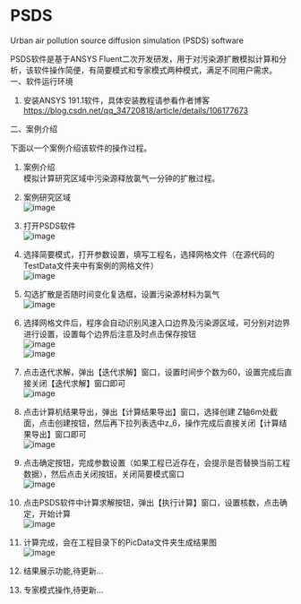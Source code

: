 # PSDS
Urban air pollution source diffusion simulation (PSDS) software  
  
PSDS软件是基于ANSYS Fluent二次开发研发，用于对污染源扩散模拟计算和分析，该软件操作简便，有简要模式和专家模式两种模式，满足不同用户需求。  
一、软件运行环境 
 
1. 安装ANSYS 191.1软件，具体安装教程请参看作者博客 https://blog.csdn.net/qq_34720818/article/details/106177673

二、案例介绍  

下面以一个案例介绍该软件的操作过程。  
1. 案例介绍  
模拟计算研究区域中污染源释放氯气一分钟的扩散过程。  

2. 案例研究区域  
![image]( https://github.com/Mekeater/PSDS/blob/master/OperatePicture/0.png)  

3. 打开PSDS软件  
![image]( https://github.com/Mekeater/PSDS/blob/master/OperatePicture/1.png)  

4. 选择简要模式，打开参数设置，填写工程名，选择网格文件（在源代码的TestData文件夹中有案例的网格文件）  
![image]( https://github.com/Mekeater/PSDS/blob/master/OperatePicture/2.png)  

5. 勾选扩散是否随时间变化复选框，设置污染源材料为氯气  
![image]( https://github.com/Mekeater/PSDS/blob/master/OperatePicture/3.png)  

6. 选择网格文件后，程序会自动识别风速入口边界及污染源区域，可分别对边界进行设置，设置每个边界后注意及时点击保存按钮  
![image]( https://github.com/Mekeater/PSDS/blob/master/OperatePicture/4.png)  
![image]( https://github.com/Mekeater/PSDS/blob/master/OperatePicture/5.png)  
 
7. 点击迭代求解，弹出【迭代求解】窗口，设置时间步个数为60，设置完成后直接关闭【迭代求解】窗口即可  
![image]( https://github.com/Mekeater/PSDS/blob/master/OperatePicture/6.png)  

8. 点击计算机结果导出，弹出【计算结果导出】窗口，选择创建 Z轴6m处截面，点击创建按钮，然后再下拉列表选中z_6，操作完成后直接关闭【计算结果导出】窗口即可  
![image]( https://github.com/Mekeater/PSDS/blob/master/OperatePicture/7.png)  

9. 点击确定按钮，完成参数设置（如果工程已近存在，会提示是否替换当前工程数据），然后点击关闭按钮，关闭简要模式窗口  
![image]( https://github.com/Mekeater/PSDS/blob/master/OperatePicture/8.png)   

10. 点击PSDS软件中计算求解按钮，弹出【执行计算】窗口，设置核数，点击确定，开始计算  
![image]( https://github.com/Mekeater/PSDS/blob/master/OperatePicture/9.png)  

11. 计算完成，会在工程目录下的PicData文件夹生成结果图  
![image]( https://github.com/Mekeater/PSDS/blob/master/OperatePicture/10.png)  

12. 结果展示功能,待更新...

13. 专家模式操作,待更新...
